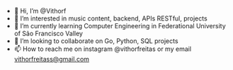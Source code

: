 - 👋 Hi, I’m @Vithorf
- 👀 I’m interested in music content, backend, APIs RESTful, projects 
- 🌱 I’m currently learning Computer Engineering in Federational University of São Francisco Valley
- 💞️ I’m looking to collaborate on Go, Python, SQL projects 
- 📫 How to reach me on instagram @vithorfreitas or my email vithorfreitass@gmail.com

